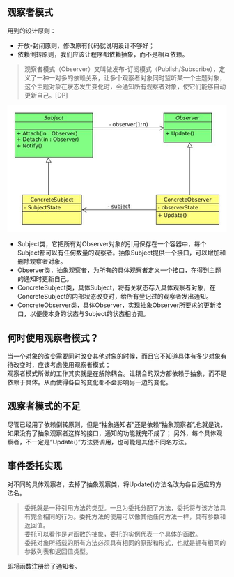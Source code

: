 ## 观察者模式

用到的设计原则：
- 开放-封闭原则，修改原有代码就说明设计不够好；
- 依赖倒转原则，我们应该让程序都依赖抽象，而不是相互依赖。

> 观察者模式（Observer）又叫做发布-订阅模式（Publish/Subscribe），定义了一种一对多的依赖关系，让多个观察者对象同时监听某一个主题对象，这个主题对象在状态发生变化时，会通知所有观察者对象，使它们能够自动更新自己。[DP]

![Observer Pattern](./uml/ObserverPattern.jpg)

- Subject类，它把所有对Observer对象的引用保存在一个容器中，每个Subject都可以有任何数量的观察者。抽象Subject提供一个接口，可以增加和删除观察者对象。
- Observer类，抽象观察者，为所有的具体观察者定义一个接口，在得到主题的通知时更新自己。
- ConcreteSubject类，具体Subject，将有关状态存入具体观察者对象，在ConcreteSubject的内部状态改变时，给所有登记过的观察者发出通知。
- ConcreteObserver类，具体Observer，实现抽象Observer所要求的更新接口，以便使本身的状态与Subject的状态相协调。

## 何时使用观察者模式？
当一个对象的改变需要同时改变其他对象的时候，而且它不知道具体有多少对象有待改变时，应该考虑使用观察者模式；  
观察者模式所做的工作其实就是在解除耦合。让耦合的双方都依赖于抽象，而不是依赖于具体。从而使得各自的变化都不会影响另一边的变化。

## 观察者模式的不足
尽管已经用了依赖倒转原则，但是“抽象通知者”还是依赖“抽象观察者”,也就是说，如果没有了抽象观察者这样的接口，通知的功能就完不成了；
另外，每个具体观察者，不一定是“Update()”方法要调用，也可能是其他不同名方法。

## 事件委托实现
对不同的具体观察者，去掉了抽象观察类，将Update()方法名改为各自适应的方法名。

> 委托就是一种引用方法的类型。一旦为委托分配了方法，委托将与该方法具有完全相同的行为。委托方法的使用可以像其他任何方法一样，具有参数和返回值。  
> 委托可以看作是对函数的抽象，委托的实例代表一个具体的函数。  
> 委托对象所搭载的所有方法必须具有相同的原形和形式，也就是拥有相同的参数列表和返回值类型。

即将函数注册给了通知者。
